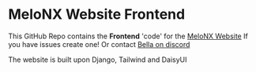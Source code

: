 # MeloNX Website **Frontend**
This GitHub Repo contains the **Frontend** 'code' for the [MeloNX Website](https://melonx.net) If you have issues create one! Or contact [Bella on discord](https://discord.com/users/1039046111685521428)

The website is built upon Django, Tailwind and DaisyUI
